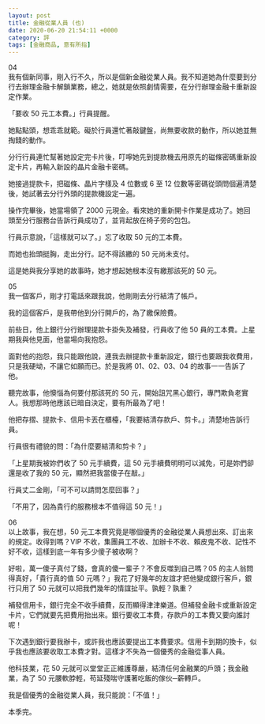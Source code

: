```yaml
---
layout: post
title: 金融從業人員 (也)
date: 2020-06-20 21:54:11 +0000
category: 評
tags: [金融商品, 意有所指]
---
```


04<br>
我有個新同事，剛入行不久，所以是個新金融從業人員。我不知道她為什麼要到分行去辦理金融卡解鎖業務，總之，她就是依照劇情需要，在分行辦理金融卡重新設定作業。

「要收 50 元工本費。」行員提醒。

<!--more-->

她點點頭，想乖乖就範。礙於行員還忙著敲鍵盤，尚無要收款的動作，所以她並無掏錢的動作。

分行行員連忙幫著她設定完卡片後，叮嚀她先到提款機去用原先的磁條密碼重新設定卡片，再輸入新設的晶片金融卡密碼。

她接過提款卡，把磁條、晶片字樣及 4 位數或 6 至 12 位數等密碼從頭問個遍清楚後，她試著去分行外頭的提款機設定一遍。

操作完畢後，她當場領了 2000 元現金。看來她的重新開卡作業是成功了。她回頭至分行服務台告訴行員成功了，並背起放在椅子旁的包包。

行員示意說，「這樣就可以了。」忘了收取 50 元的工本費。

而她也抬頭挺胸，走出分行。記不得該繳的 50 元尚未支付。

這是她與我分享她的故事時，她才想起她根本沒有繳那該死的 50 元。



05<br>
我一個客戶，剛才打電話來跟我說，他剛剛去分行結清了帳戶。

我的這個客戶，是我帶他到分行開戶的，為了繳保險費。

前些日，他上銀行分行辦理提款卡掛失及補發，行員收了他 50 員的工本費。上星期我與他見面，他當場向我抱怨。

面對他的抱怨，我只能跟他說，連我去辦提款卡重新設定，銀行也要跟我收費用，只是我硬坳，不讓它如願而已。於是我將 01、02、03、04 的故事一一告訴了他。

聽完故事，他懊惱為何要付那該死的 50 元，開始詛咒黑心銀行，專門欺負老實人。我想那時他應該已暗自決定，要有所最為了吧！

他把存摺、提款卡、信用卡丟在櫃檯，「我要結清存款戶、剪卡。」清楚地告訴行員。

行員很有禮貌的問：「為什麼要結清和剪卡？」

「上星期我被妳們收了 50 元手續費，這 50 元手續費明明可以減免，可是妳們卻還是收了我的 50 元，顯然把我當傻子在敲。」

行員丈二金剛，「可不可以請問怎麼回事？」

「不用了，因為貴行的服務根本不值得這 50 元！」


06<br>
以上故事，我在想，50 元工本費究竟是哪個優秀的金融從業人員想出來、訂出來的規定。收得到嗎？VIP 不收，集團員工不收、加辦卡不收、賴皮鬼不收、記性不好不收，這樣到底一年有多少傻子被收啊？

好啦，萬一傻子真付了錢，會真的傻一輩子？不會反噬到自己嗎？05 的主人翁問得真好，「貴行真的值 50 元嗎？」我花了好幾年的友誼才把他變成銀行客戶，銀行只用了 50 元就可以把我們幾年的情誼扯平。孰輕？孰重？

補發信用卡，銀行完全不收手續費，反而顯得津津樂道。但補發金融卡或重新設定卡片，它們就要先把費用抬出來。銀行要收工本費，存款戶的工本費又要向誰討呢！

下次遇到銀行要我辦卡，或許我也應該要提出工本費要求。信用卡到期的換卡，似乎我也應該要收取工本費才對。這樣才不失為一個優秀的金融從事人員。

他科技業，花 50 元就可以堂堂正正維護尊嚴，結清任何金融業的戶頭；我金融業，為了 50 元腰軟脖輕，苟延殘喘守護著吃飯的傢伙─薪轉戶。

我是個優秀的金融從業人員，我只能說：「不值！」


本季完。
